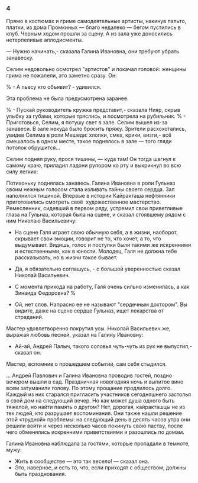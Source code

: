 ### 4

Прямо в костюмах и гриме самодеятельные артисты, накинув пальто, платки, из дома Промкиных — благо недалеко — бегом пустились в клуб.
Черным ходом прошли за сцену.
А из зала уже доносились нетерпеливые аплодисменты.

— Нужно начинать,- сказала Галина Ивановна, они требуют убрать занавеску.

Селим недовольно осмотрел "артистов" и покачал головой: женщины грима не пожалели, это заметно сразу.
Он:

% - А пьесу кто объявит? - удивился.

Эта проблема не была предусмотрена заранее.

% - Пускай руководитель кружка представит,- сказала Нияр, скрыв улыбку за губами, которые тряслись, и посмотрела на рубильник.
% - Приготовься, Селим, я потушу свет в зале.
Селим вышел из-за занавеси.
В зале некуда было бросить пряжу.
Зрители расхохотались, увидев Селима в роли Мешеди: хлопки, смех, крики, визги,- всё смешалось в одном месте, такое поднялось в зале — того гляди потолок обрушится...

Селим поднял руку, прося тишины, — куда там!
Он тогда шагнул к самому краю, приладил ладони рупором ко рту и выкрикнул во всю силу легких:

Потихоньку поднялась занавесь.
Галина Ивановна в роли Гульназ своим нежным голосом стала изливать тайны своего сердца.
Зал наполнился тишиной.
Впервые в истории Кайракташа нефтянники приготовились смотреть своё  художественное мастерство.
Ремесленник, сидевший в первом ряду, устремил свои приветливые глаза на Гульназ, которая была на сцене, и сказал стоявшему рядом с ним Николаю Васильевичу:

- На сцене Галя играет свою обычную себя, а в жизни, наоборот, скрывает свои эмоции, говорит не то, что хочет, а то, что выдумывает.
Видишь, голос и поступки были такими же искренними и естественными, как в юности.
Молодец, Галя не должна тебе рассказывать, но в жизни такое бывает.

- Да, я обязательно соглашусь, - с большой уверенностью сказал Николай Васильевич.
- С момента прихода на работу, Галя очень сильно изменилась, а как Зинаида Федоровна?
%

- Ой, нет слов.
Напрасно ее не называют "сердечным доктором".
Вы видите, даже на сцене сердце Гульназ, ищет лекарства от страданий.

Мастер удовлетворенно покрутил усы.
Николай Васильевич же, выражая любовь песней, указал на Галину Ивановну:

- Ай-ай, Андрей Палыч, такого соловья чуть-чуть из рук не выпустил,-сказал он.

Мастер, вспомнив о прошедшем событии, сам себя стыдился.

... Андрей Павлович и Галина Ивановна проводив гостей, поздно вечером вышли в сад.
Праздничная новогодняя ночь и выпитое вино всем затуманили голову.
По этому прощание продлилось долго.
Каждый из них старался пригласить участников сегодняшнего застолья в свой дом на следующий вечер.
Но как может душа одного быть тяжелой, но найти память о другом?
Нет, дорогая, кайракташцы не из тех людей, кто разрушает воспоминания.
Они также нашли решение этой «трудной» проблемы: на следующий день в десять часов утра они решили войти и через несколько часов покинуть свою паству, после чего обменялись искренними приветствиями и разошлись по домам.

Галина Ивановна наблюдала за гостями, которые пропадали в темноте, мужу:

- Жить в сообществе — это так весело! — сказал она.
- Это, наверное, и есть то, что, если приходят с обществом, должны быть празднования.
